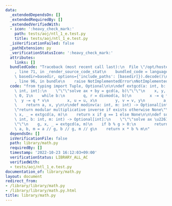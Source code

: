 ```yaml
---
data:
  _extendedDependsOn: []
  _extendedRequiredBy: []
  _extendedVerifiedWith:
  - icon: ':heavy_check_mark:'
    path: tests/aoj/ntl_1_e.test.py
    title: tests/aoj/ntl_1_e.test.py
  _isVerificationFailed: false
  _pathExtension: py
  _verificationStatusIcon: ':heavy_check_mark:'
  attributes:
    links: []
  bundledCode: "Traceback (most recent call last):\n  File \"/opt/hostedtoolcache/PyPy/3.7.13/x64/site-packages/onlinejudge_verify/documentation/build.py\"\
    , line 71, in _render_source_code_stat\n    bundled_code = language.bundle(stat.path,\
    \ basedir=basedir, options={'include_paths': [basedir]}).decode()\n  File \"/opt/hostedtoolcache/PyPy/3.7.13/x64/site-packages/onlinejudge_verify/languages/python.py\"\
    , line 96, in bundle\n    raise NotImplementedError\nNotImplementedError\n"
  code: "from typing import Tuple, Optional\n\n\ndef extgcd(a: int, b: int) -> Tuple[int,\
    \ int, int]:\n    \"\"\"solve ax + by = gcd(a, b)\"\"\"\n    x, y, u, v = 1, 0,\
    \ 0, 1\n    while b:\n        q, r = divmod(a, b)\n        x -= q * u\n      \
    \  y -= q * v\n        x, u = u, x\n        y, v = v, y\n        a, b = b, r\n\
    \    return a, x, y\n\n\ndef modinv(a: int, m: int) -> Optional[int]:\n    \"\"\
    \"return modular multiplicative inverse if exists otherwise None\"\"\"\n    g,\
    \ x, _ = extgcd(a, m)\n    return x if g == 1 else None\n\n\ndef solve_ax_b(a:\
    \ int, b: int, m: int) -> Optional[int]:\n    \"\"\"solve ax \u2261 b (mod m)\"\
    \"\"\n    g, x, _ = extgcd(a, m)\n    if b % g > 0:\n        return None\n   \
    \ a, b, m = a // g, b // g, m // g\n    return x * b % m\n"
  dependsOn: []
  isVerificationFile: false
  path: library/math.py
  requiredBy: []
  timestamp: '2022-10-23 16:12:03+09:00'
  verificationStatus: LIBRARY_ALL_AC
  verifiedWith:
  - tests/aoj/ntl_1_e.test.py
documentation_of: library/math.py
layout: document
redirect_from:
- /library/library/math.py
- /library/library/math.py.html
title: library/math.py
---
```

